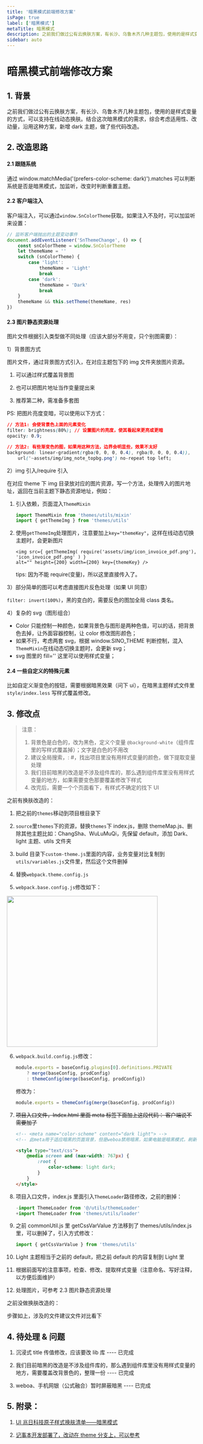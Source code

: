 ```yaml
---
title: '暗黑模式前端修改方案'
isPage: true
label: ['暗黑模式']
metaTitle: 暗黑模式
description: 之前我们做过公有云换肤方案，有长沙、乌鲁木齐几种主题包，使用的是样式变量的方式，可以支持在线动态换肤。结合这次暗黑模式的需求，综合考虑适用性、改动量，沿用这种方案，新增dark主题，做了些代码改造
sidebar: auto
---
```


# 暗黑模式前端修改方案

## 1. 背景

之前我们做过公有云换肤方案，有长沙、乌鲁木齐几种主题包，使用的是样式变量的方式，可以支持在线动态换肤。结合这次暗黑模式的需求，综合考虑适用性、改动量，沿用这种方案，新增 dark 主题，做了些代码改造。

## 2. 改造思路

#### 2.1 跟随系统

通过 window.matchMedia('(prefers-color-scheme: dark)').matches 可以判断系统是否是暗黑模式，加监听，改变时判断重置主题。

#### 2.2 客户端注入

客户端注入，可以通过`window.SnColorTheme`获取。如果注入不及时，可以加监听来设置：

```javascript
// 监听客户端抛出的主题变动事件
document.addEventListener('SnThemeChange', () => {
	const snColorTheme = window.SnColorTheme
	let themeName = ''
	switch (snColorTheme) {
		case 'light':
			themeName = 'Light'
			break
		case 'dark':
			themeName = 'Dark'
			break
	}
	themeName && this.setTheme(themeName, res)
})
```

#### 2.3 图片静态资源处理

图片文件根据引入类型做不同处理（应该大部分不用变，只个别图需要）：

1）背景图方式

图片文件，通过背景图方式引入，在对应主题包下的 img 文件夹放图片资源。

1. 可以通过样式覆盖背景图

2. 也可以把图片地址当作变量提出来

3. 推荐第二种，需准备多套图

PS: 把图片亮度变暗，可以使用以下方式：

```css
// 方法1: 会使背景色上面的元素变化
filter: brightness(80%); // 设置图片的亮度，使其看起来更亮或更暗
opacity: 0.9;

// 方法2: 有些渐变色的图，如果用这种方法，边界会明显些，效果不太好
background: linear-gradient(rgba(0, 0, 0, 0.4), rgba(0, 0, 0, 0.4)),
	url('~assets/img/img_note_topbg.png') no-repeat top left;
```

2）img 引入/require 引入

在对应 theme 下 img 目录放对应的图片资源，写一个方法，处理传入的图片地址，返回在当前主题下静态资源地址，例如：

1. 引入依赖，页面混入`ThemeMixin`

    ```javascript
    import ThemeMixin from 'themes/utils/mixin'
    import { getThemeImg } from 'themes/utils'
    ```

2. 使用`getThemeImg`处理图片，注意要加上`key="themeKey"`，这样在线动态切换主题时，会更新图片

    ```vue
    <img src={ getThemeImg( require('assets/img/icon_invoice_pdf.png'), 'icon_invoice_pdf.png' ) }
    alt="" height={200} width={200} key={themeKey} />
    ```

    tips: 因为不能 require(变量)，所以这里直接传入了。

3）部分简单的图可以考虑直接图片反色处理（如果 UI 同意）

`filter: invert(100%)`，黑的变白的，需要反色的图加全局 class 类名。

4）复杂的 svg（图形组合）

-   Color 只能控制一种颜色，如果背景色与图形是两种色值，可以的话，把背景色去掉，让外面容器控制，让 color 修改图形颜色；
-   如果不行，考虑两套 svg，根据 window.SINO_THEME 判断控制，混入`ThemeMixin`在线动态切换主题时，会更新 svg；
-   svg 图里的 fill='' 这里可以使用样式变量；

#### 2.4 一些自定义的特殊元素

比如自定义渐变色的按钮，需要根据暗黑效果（问下 ui），在暗黑主题样式文件里`style/index.less` 写样式覆盖修改。

## 3. 修改点

> 注意：
>
> 1. 背景色是白色的，改为黑色，定义个变量 `@background-white`（组件库里的写样式覆盖掉）；文字是白色的不用改
> 2. 建议全局搜索，: #，找出项目里没有用样式变量的颜色，做下提取变量处理
> 3. 我们目前暗黑的改造是不涉及组件库的，那么遇到组件库里没有用样式变量的地方，如果需要变色那要覆盖修改下样式
> 4. 改完后，需要一个个页面看下，有样式不确定的找下 UI

之前有换肤改造的：

1. 把之前的`themes`移动到项目根目录下

2. `source`里`themes`下的资源，替换`themes`下 index.js，删除 themeMap.js、删除其他主题比如：ChangSha、WuLuMuQi，先保留 default，添加 Dark、light 主题、utils 文件夹

3. build 目录下`custom-theme.js`里面的内容，业务变量对比复制到`utils/variables.js`文件里，然后这个文件删掉

4. 替换`webpack.theme.config.js`

5. `webpack.base.config.js`修改如下：

 <img src='/images/dark-1.png' height='400'>

6. `webpack.build.config.js`修改：

    ```javascript
    module.exports = baseConfig.plugins[0].definitions.PRIVATE
    	? merge(baseConfig, prodConfig)
    	: themeConfig(merge(baseConfig, prodConfig))
    ```

    修改为：

    ```javascript
    module.exports = themeConfig(merge(baseConfig, prodConfig))
    ```

7. ~~项目入口文件，Index.html 里面 meta 标签下面加上这段代码： 客户端说不需要加了~~

    ```html
    <!-- <meta name="color-scheme" content="dark light"> -->
    <!-- 此meta用于适应暗黑的页面背景，但是weboa禁用暗黑，如果电脑是暗黑模式，刷新页面会由黑闪到白，所以媒体查询使用替代方案 -->

    <style type="text/css">
    	@media screen and (max-width: 767px) {
    		:root {
    			color-scheme: light dark;
    		}
    	}
    </style>
    ```

8. 项目入口文件，index.js 里面引入`ThemeLoader`路径修改，之前的删掉：

    ```javascript
    -import ThemeLoader from '@/utils/themeLoader'
    +import ThemeLoader from 'themes/utils/loader'
    ```

9. 之前 commonUtil.js 里 getCssVarValue 方法移到了 themes/utils/index.js 里，可以删掉了，引入方式修改：

    ```javascript
    import { getCssVarValue } from 'themes/utils'
    ```

10. Light 主题相当于之前的 default，把之前 default 的内容复制到 Light 里

11. 根据前面写的注意事项，检查、修改、提取样式变量（注意命名、写好注释，以方便后面维护）

12. 处理图片，可参考 2.3 图片静态资源处理

之前没做换肤改造的：

步骤如上，涉及的文件建议文件对比看下

## 4. 待处理 & 问题

1. 沉浸式 title 传值修改，应该要改 lib 库 ---- 已完成

2. 我们目前暗黑的改造是不涉及组件库的，那么遇到组件库里没有用样式变量的地方，需要覆盖改背景色的，整理一份 ---- 已完成

3. weboa、手机网银（公式融合）暂时屏蔽暗黑 ---- 已完成

## 5. 附录：

1. [UI 兆日科技原子样式换肤清单——暗黑模式](https://docs.qq.com/sheet/DWnNOdk1waU1ZeGlm?tab=uc57cn)

2. [记事本开发部署了，改动在 theme 分支上，可以参考](https://bizmatedev.sinosun.com:17280/bizmate/static/notepad/pages/index.html)
